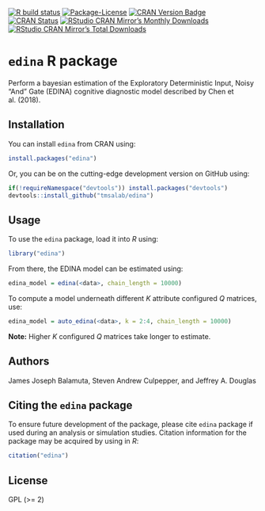 
<!-- README.md is generated from README.Rmd. Please edit that file -->

<!-- badges: start -->

[![R build
status](https://github.com/tmsalab/edina/workflows/R-CMD-check/badge.svg)](https://github.com/tmsalab/edina/actions)
[![Package-License](http://img.shields.io/badge/license-GPL%20\(%3E=2\)-brightgreen.svg?style=flat)](http://www.gnu.org/licenses/gpl-2.0.html)
[![CRAN Version
Badge](http://www.r-pkg.org/badges/version/edina)](https://cran.r-project.org/package=edina)
[![CRAN
Status](https://cranchecks.info/badges/worst/edina)](https://cran.r-project.org/web/checks/check_results_edina.html)
[![RStudio CRAN Mirror’s Monthly
Downloads](http://cranlogs.r-pkg.org/badges/edina?color=brightgreen)](http://www.r-pkg.org/pkg/edina)
[![RStudio CRAN Mirror’s Total
Downloads](http://cranlogs.r-pkg.org/badges/grand-total/edina?color=brightgreen)](http://www.r-pkg.org/pkg/edina)
<!-- badges: end -->

# `edina` R package

Perform a bayesian estimation of the Exploratory Deterministic Input,
Noisy “And” Gate (EDINA) cognitive diagnostic model described by Chen et
al. (2018).

## Installation

You can install `edina` from CRAN using:

``` r
install.packages("edina")
```

Or, you can be on the cutting-edge development version on GitHub using:

``` r
if(!requireNamespace("devtools")) install.packages("devtools")
devtools::install_github("tmsalab/edina")
```

## Usage

To use the `edina` package, load it into *R* using:

``` r
library("edina")
```

From there, the EDINA model can be estimated using:

``` r
edina_model = edina(<data>, chain_length = 10000)
```

To compute a model underneath different *K* attribute configured *Q*
matrices, use:

``` r
edina_model = auto_edina(<data>, k = 2:4, chain_length = 10000)
```

**Note:** Higher *K* configured *Q* matrices take longer to estimate.

## Authors

James Joseph Balamuta, Steven Andrew Culpepper, and Jeffrey A. Douglas

## Citing the `edina` package

To ensure future development of the package, please cite `edina` package
if used during an analysis or simulation studies. Citation information
for the package may be acquired by using in *R*:

``` r
citation("edina")
```

## License

GPL (\>= 2)
